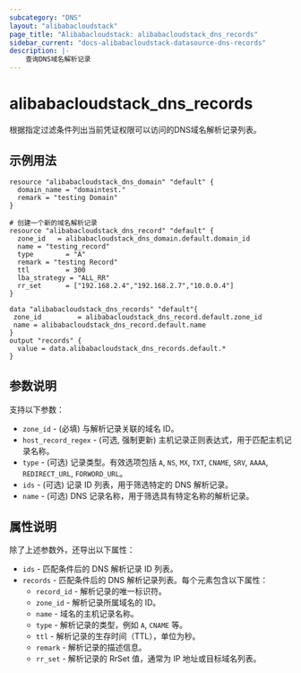 ```yaml
---
subcategory: "DNS"
layout: "alibabacloudstack"
page_title: "Alibabacloudstack: alibabacloudstack_dns_records"
sidebar_current: "docs-alibabacloudstack-datasource-dns-records"
description: |-
    查询DNS域名解析记录
---
```


# alibabacloudstack_dns_records

根据指定过滤条件列出当前凭证权限可以访问的DNS域名解析记录列表。

## 示例用法

```
resource "alibabacloudstack_dns_domain" "default" {
  domain_name = "domaintest."
  remark = "testing Domain"
}

# 创建一个新的域名解析记录
resource "alibabacloudstack_dns_record" "default" {
  zone_id   = alibabacloudstack_dns_domain.default.domain_id
  name = "testing_record"
  type        = "A"
  remark = "testing Record"
  ttl         = 300
  lba_strategy = "ALL_RR"
  rr_set      = ["192.168.2.4","192.168.2.7","10.0.0.4"]
}

data "alibabacloudstack_dns_records" "default"{
 zone_id         = alibabacloudstack_dns_record.default.zone_id
 name = alibabacloudstack_dns_record.default.name
}
output "records" {
  value = data.alibabacloudstack_dns_records.default.*
}
```

## 参数说明

支持以下参数：

* `zone_id` - (必填) 与解析记录关联的域名 ID。
* `host_record_regex` - (可选, 强制更新) 主机记录正则表达式，用于匹配主机记录名称。
* `type` - (可选) 记录类型。有效选项包括 `A`, `NS`, `MX`, `TXT`, `CNAME`, `SRV`, `AAAA`, `REDIRECT_URL`, `FORWORD_URL`。
* `ids` - (可选) 记录 ID 列表，用于筛选特定的 DNS 解析记录。
* `name` - (可选) DNS 记录名称，用于筛选具有特定名称的解析记录。

## 属性说明

除了上述参数外，还导出以下属性：

* `ids` - 匹配条件后的 DNS 解析记录 ID 列表。
* `records` - 匹配条件后的 DNS 解析记录列表。每个元素包含以下属性：
  * `record_id` - 解析记录的唯一标识符。
  * `zone_id` - 解析记录所属域名的 ID。
  * `name` - 域名的主机记录名称。
  * `type` - 解析记录的类型，例如 `A`, `CNAME` 等。
  * `ttl` - 解析记录的生存时间（TTL），单位为秒。
  * `remark` - 解析记录的描述信息。
  * `rr_set` - 解析记录的 RrSet 值，通常为 IP 地址或目标域名列表。